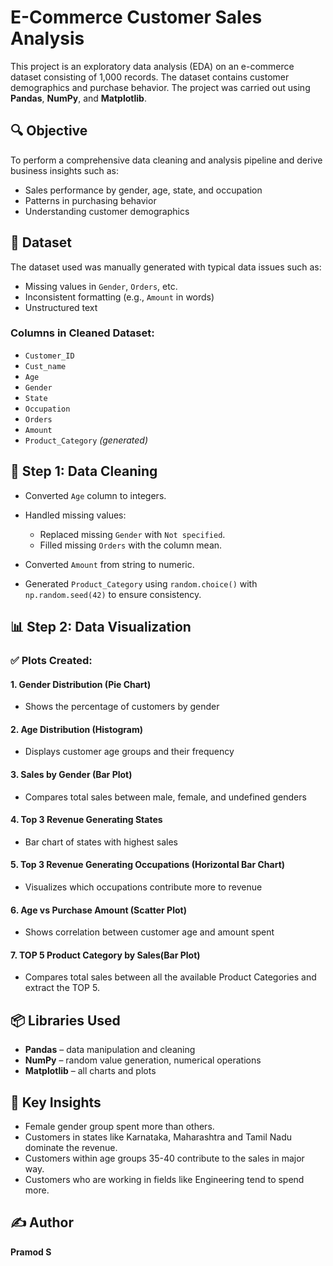 # E-Commerce Customer Sales Analysis

This project is an exploratory data analysis (EDA) on an e-commerce dataset consisting of 1,000 records. The dataset contains customer demographics and purchase behavior. The project was carried out using **Pandas**, **NumPy**, and **Matplotlib**.

## 🔍 Objective

To perform a comprehensive data cleaning and analysis pipeline and derive business insights such as:

* Sales performance by gender, age, state, and occupation
* Patterns in purchasing behavior
* Understanding customer demographics

## 📁 Dataset

The dataset used was manually generated with typical data issues such as:

* Missing values in `Gender`, `Orders`, etc.
* Inconsistent formatting (e.g., `Amount` in words)
* Unstructured text

### Columns in Cleaned Dataset:

* `Customer_ID`
* `Cust_name`
* `Age`
* `Gender`
* `State`
* `Occupation`
* `Orders`
* `Amount`
* `Product_Category` *(generated)*

## 🧹 Step 1: Data Cleaning

* Converted `Age` column to integers.
* Handled missing values:

  * Replaced missing `Gender` with `Not specified`.
  * Filled missing `Orders` with the column mean.
* Converted `Amount` from string to numeric.
* Generated `Product_Category` using `random.choice()` with `np.random.seed(42)` to ensure consistency.

## 📊 Step 2: Data Visualization

### ✅ Plots Created:

#### 1. Gender Distribution (Pie Chart)

* Shows the percentage of customers by gender

#### 2. Age Distribution (Histogram)

* Displays customer age groups and their frequency

#### 3. Sales by Gender (Bar Plot)

* Compares total sales between male, female, and undefined genders

#### 4. Top 3 Revenue Generating States

* Bar chart of states with highest sales

#### 5. Top 3 Revenue Generating Occupations (Horizontal Bar Chart)

* Visualizes which occupations contribute more to revenue

#### 6. Age vs Purchase Amount (Scatter Plot)

* Shows correlation between customer age and amount spent

#### 7. TOP 5 Product Category by Sales(Bar Plot)

* Compares total sales between all the available Product Categories and extract the TOP 5.

## 📦 Libraries Used

* **Pandas** – data manipulation and cleaning
* **NumPy** – random value generation, numerical operations
* **Matplotlib** – all charts and plots

## 📌 Key Insights

* Female gender group spent more than others.
* Customers in states like Karnataka, Maharashtra and Tamil Nadu dominate the revenue.
* Customers within age groups 35-40 contribute to the sales in major way.
* Customers who are working in fields like Engineering tend to spend more.

## ✍️ Author

**Pramod S**

